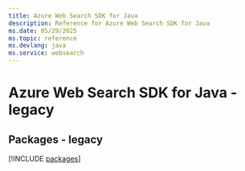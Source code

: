 ```yaml
---
title: Azure Web Search SDK for Java
description: Reference for Azure Web Search SDK for Java
ms.date: 05/29/2025
ms.topic: reference
ms.devlang: java
ms.service: websearch
---
```

# Azure Web Search SDK for Java - legacy
## Packages - legacy
[!INCLUDE [packages](web-search-index.md)]